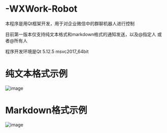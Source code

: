 # -WXWork-Robot
本程序是用Qt框架开发，用于对企业微信中的群聊机器人进行控制

目前第一版本仅支持纯文本格式和markdown格式的通知发送，以及@指定人 或者@所有人

程序开发环境是Qt 5.12.5 msvc2017_64bit

# 纯文本格式示例
![image](https://user-images.githubusercontent.com/39296794/210327693-54d84a70-26fe-4f42-8053-138f702ceecd.png)

# Markdown格式示例
![image](https://user-images.githubusercontent.com/39296794/210327783-21f2563b-4e4d-479a-bfd0-d9c0280ea9dc.png)
